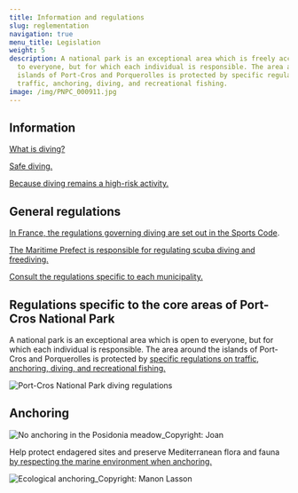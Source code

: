 ```yaml
---
title: Information and regulations
slug: reglementation
navigation: true
menu_title: Legislation
weight: 5
description: A national park is an exceptional area which is freely accessible
  to everyone, but for which each individual is responsible. The area around the
  islands of Port-Cros and Porquerolles is protected by specific regulations on
  traffic, anchoring, diving, and recreational fishing.
image: /img/PNPC_000911.jpg
---
```

## Information

[What is diving?](https://www.sportsdenature.gouv.fr/plongee)

[Safe diving.](https://ffessm.fr/uploads/media/docs/0001/06/179dc95ae83b3c2d7eb5e38e932fb0831747c521.pdf)

[Because diving remains a high-risk activity.](https://www.var.gouv.fr/Actions-de-l-Etat/Jeunesse-et-sports/Prevenir-les-accidents-de-plongee-sous-marine)

## General regulations 

[In France, the regulations governing diving are set out in the Sports Code](https://www.sportsdenature.gouv.fr/plongee/reglementation/encadrement). 

[The Maritime Prefect is responsible for regulating scuba diving and freediving.](https://www.premar-mediterranee.gouv.fr/uploads/mediterranee/pages/f213416444c8bae07a1910da8314de37.pdf)

[Consult the regulations specific to each municipality.](https://www.premar-mediterranee.gouv.fr/arretes)

## Regulations specific to the core areas of Port-Cros National Park

A national park is an exceptional area which is open to everyone, but for which each individual is responsible. The area around the islands of Port-Cros and Porquerolles is protected by [specific regulations on traffic, anchoring, diving, and recreational fishing.](https://www.portcros-parcnational.fr/fr/le-parc-national-de-port-cros/la-reglementation/reglementation-en-mer-port-cros-et-porquerolles)

![](/img/PNPC_plong-e-coeur_red.jpeg "Port-Cros National Park diving regulations")

## Anchoring

![](/img/image-15.png "No anchoring in the Posidonia meadow_Copyright: Joan")

Help protect endagered sites and preserve Mediterranean flora and fauna[ by respecting the marine environment when anchoring.](https://www.portcros-parcnational.fr/fr/documents/pour-un-mouillage-respectueux-du-milieu-marin)

![](/img/image-19.png "Ecological anchoring_Copyright: Manon Lasson")
